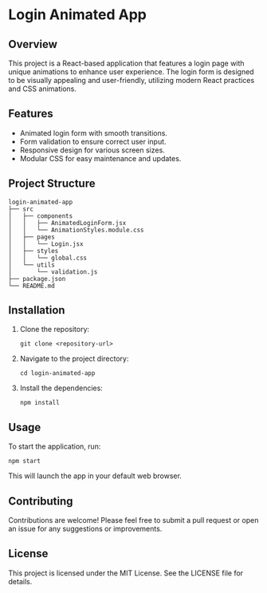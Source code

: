 # Login Animated App

## Overview
This project is a React-based application that features a login page with unique animations to enhance user experience. The login form is designed to be visually appealing and user-friendly, utilizing modern React practices and CSS animations.

## Features
- Animated login form with smooth transitions.
- Form validation to ensure correct user input.
- Responsive design for various screen sizes.
- Modular CSS for easy maintenance and updates.

## Project Structure
```
login-animated-app
├── src
│   ├── components
│   │   ├── AnimatedLoginForm.jsx
│   │   └── AnimationStyles.module.css
│   ├── pages
│   │   └── Login.jsx
│   ├── styles
│   │   └── global.css
│   └── utils
│       └── validation.js
├── package.json
└── README.md
```

## Installation
1. Clone the repository:
   ```
   git clone <repository-url>
   ```
2. Navigate to the project directory:
   ```
   cd login-animated-app
   ```
3. Install the dependencies:
   ```
   npm install
   ```

## Usage
To start the application, run:
```
npm start
```
This will launch the app in your default web browser.

## Contributing
Contributions are welcome! Please feel free to submit a pull request or open an issue for any suggestions or improvements.

## License
This project is licensed under the MIT License. See the LICENSE file for details.